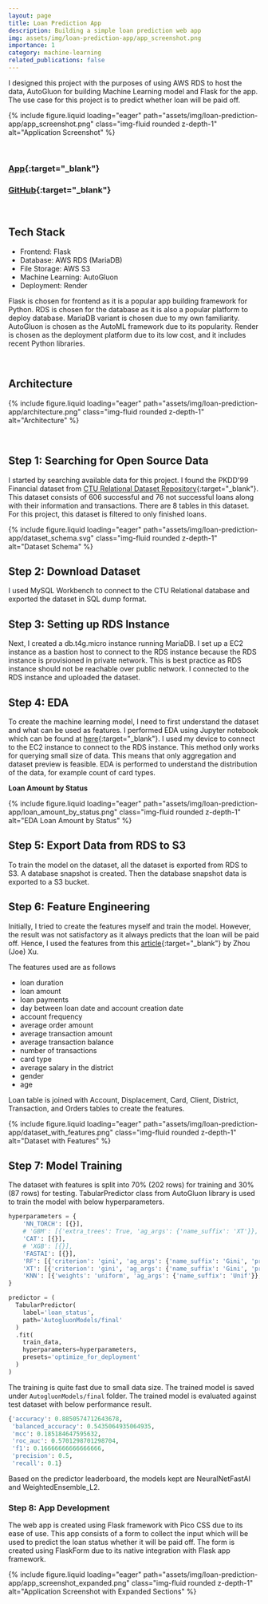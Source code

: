 ```yaml
---
layout: page
title: Loan Prediction App
description: Building a simple loan prediction web app
img: assets/img/loan-prediction-app/app_screenshot.png
importance: 1
category: machine-learning
related_publications: false
---
```


I designed this project with the purposes of using AWS RDS to host the data, AutoGluon for building Machine Learning model and Flask for the app. The use case for this project is to predict whether loan will be paid off.

{% include figure.liquid loading="eager" path="assets/img/loan-prediction-app/app_screenshot.png" class="img-fluid rounded z-depth-1" alt="Application Screenshot" %}

&nbsp;

### [App](https://loan-prediction-app.vincentcys.com//){:target="\_blank"}

### [GitHub](https://github.com/cyshen11/loan-prediction-app-aws){:target="\_blank"}

&nbsp;

## Tech Stack

- Frontend: Flask
- Database: AWS RDS (MariaDB)
- File Storage: AWS S3
- Machine Learning: AutoGluon
- Deployment: Render

Flask is chosen for frontend as it is a popular app building framework for Python. RDS is chosen for the database as it is also a popular platform to deploy database. MariaDB variant is chosen due to my own familiarity. AutoGluon is chosen as the AutoML framework due to its popularity. Render is chosen as the deployment platform due to its low cost, and it includes recent Python libraries.

&nbsp;
&nbsp;

## Architecture

{% include figure.liquid loading="eager" path="assets/img/loan-prediction-app/architecture.png" class="img-fluid rounded z-depth-1" alt="Architecture" %}

&nbsp;
&nbsp;

## Step 1: Searching for Open Source Data

I started by searching available data for this project. I found the PKDD'99 Financial dataset from [CTU Relational Dataset Repository](https://relational.fel.cvut.cz/dataset/Financial){:target="\_blank"}. This dataset consists of 606 successful and 76 not successful loans along with their information and transactions. There are 8 tables in this dataset. For this project, this dataset is filtered to only finished loans.

{% include figure.liquid loading="eager" path="assets/img/loan-prediction-app/dataset_schema.svg" class="img-fluid rounded z-depth-1" alt="Dataset Schema" %}

## Step 2: Download Dataset

I used MySQL Workbench to connect to the CTU Relational database and exported the dataset in SQL dump format.

## Step 3: Setting up RDS Instance

Next, I created a db.t4g.micro instance running MariaDB. I set up a EC2 instance as a bastion host to connect to the RDS instance because the RDS instance is provisioned in private network. This is best practice as RDS instance should not be reachable over public network. I connected to the RDS instance and uploaded the dataset.

## Step 4: EDA

To create the machine learning model, I need to first understand the dataset and what can be used as features. I performed EDA using Jupyter notebook which can be found at [here](https://github.com/cyshen11/loan-prediction-app-aws/blob/main/jupyter-nb/EDA.ipynb){:target="\_blank"}. I used my device to connect to the EC2 instance to connect to the RDS instance. This method only works for querying small size of data. This means that only aggregation and dataset preview is feasible. EDA is performed to understand the distribution of the data, for example count of card types.

**Loan Amount by Status**

{% include figure.liquid loading="eager" path="assets/img/loan-prediction-app/loan_amount_by_status.png" class="img-fluid rounded z-depth-1" alt="EDA Loan Amount by Status" %}

## Step 5: Export Data from RDS to S3

To train the model on the dataset, all the dataset is exported from RDS to S3. A database snapshot is created. Then the database snapshot data is exported to a S3 bucket.

## Step 6: Feature Engineering

Initially, I tried to create the features myself and train the model. However, the result was not satisfactory as it always predicts that the loan will be paid off. Hence, I used the features from this [article](https://medium.com/data-science/loan-default-prediction-an-end-to-end-ml-project-with-real-bank-data-part-1-1405f7aecb9e#ed0c){:target="\_blank"} by Zhou (Joe) Xu.

The features used are as follows

- loan duration
- loan amount
- loan payments
- day between loan date and account creation date
- account frequency
- average order amount
- average transaction amount
- average transaction balance
- number of transactions
- card type
- average salary in the district
- gender
- age

Loan table is joined with Account, Displacement, Card, Client, District, Transaction, and Orders tables to create the features.

{% include figure.liquid loading="eager" path="assets/img/loan-prediction-app/dataset_with_features.png" class="img-fluid rounded z-depth-1" alt="Dataset with Features" %}

## Step 7: Model Training

The dataset with features is split into 70% (202 rows) for training and 30% (87 rows) for testing. TabularPredictor class from AutoGluon library is used to train the model with below hyperparameters.

```python
hyperparameters = {
	'NN_TORCH': [{}],
	# 'GBM': [{'extra_trees': True, 'ag_args': {'name_suffix': 'XT'}}, {}, {'learning_rate': 0.03, 'num_leaves': 128, 'feature_fraction': 0.9, 'min_data_in_leaf': 3, 'ag_args': {'name_suffix': 'Large', 'priority': 0, 'hyperparameter_tune_kwargs': None}}],
	'CAT': [{}],
	# 'XGB': [{}],
	'FASTAI': [{}],
	'RF': [{'criterion': 'gini', 'ag_args': {'name_suffix': 'Gini', 'problem_types': ['binary', 'multiclass']}}, {'criterion': 'entropy', 'ag_args': {'name_suffix': 'Entr', 'problem_types': ['binary', 'multiclass']}}, {'criterion': 'squared_error', 'ag_args': {'name_suffix': 'MSE', 'problem_types': ['regression', 'quantile']}}],
	'XT': [{'criterion': 'gini', 'ag_args': {'name_suffix': 'Gini', 'problem_types': ['binary', 'multiclass']}}, {'criterion': 'entropy', 'ag_args': {'name_suffix': 'Entr', 'problem_types': ['binary', 'multiclass']}}, {'criterion': 'squared_error', 'ag_args': {'name_suffix': 'MSE', 'problem_types': ['regression', 'quantile']}}],
	'KNN': [{'weights': 'uniform', 'ag_args': {'name_suffix': 'Unif'}}, {'weights': 'distance', 'ag_args': {'name_suffix': 'Dist'}}],
}

predictor = (
  TabularPredictor(
    label='loan_status',
    path='AutogluonModels/final'
  )
  .fit(
    train_data,
    hyperparameters=hyperparameters,
    presets='optimize_for_deployment'
  )
)
```

The training is quite fast due to small data size. The trained model is saved under `AutogluonModels/final` folder. The trained model is evaluated against test dataset with below performance result.

```python
{'accuracy': 0.8850574712643678,
 'balanced_accuracy': 0.5435064935064935,
 'mcc': 0.185184647595632,
 'roc_auc': 0.5701298701298704,
 'f1': 0.16666666666666666,
 'precision': 0.5,
 'recall': 0.1}
```

Based on the predictor leaderboard, the models kept are NeuralNetFastAI and WeightedEnsemble_L2.

### Step 8: App Development

The web app is created using Flask framework with Pico CSS due to its ease of use. This app consists of a form to collect the input which will be used to predict the loan status whether it will be paid off. The form is created using FlaskForm due to its native integration with Flask app framework.

{% include figure.liquid loading="eager" path="assets/img/loan-prediction-app/app_screenshot_expanded.png" class="img-fluid rounded z-depth-1" alt="Application Screenshot with Expanded Sections" %}
